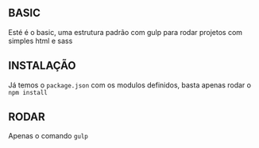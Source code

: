 ## BASIC
Esté é o basic, uma estrutura padrão com gulp para rodar projetos com simples html e sass


## INSTALAÇÃO
Já temos o `package.json` com os modulos definidos, basta apenas rodar o `npm install`


## RODAR
Apenas o comando `gulp`
